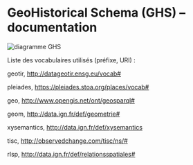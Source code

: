GeoHistorical Schema (GHS) – documentation
===

![diagramme GHS](https://github.com/geoTirroirs/geoSnippets/blob/master/ghs/schema.png)

Liste des vocabulaires utilisés (préfixe, URI) :

geotir, http://datageotir.ensg.eu/vocab#

pleiades, https://pleiades.stoa.org/places/vocab#

geo, http://www.opengis.net/ont/geosparql#

geom, http://data.ign.fr/def/geometrie#

xysemantics, http://data.ign.fr/def/xysemantics

tisc, http://observedchange.com/tisc/ns/#

rlsp, http://data.ign.fr/def/relationsspatiales#
